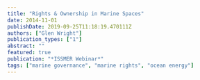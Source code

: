 ```yaml
---
title: "Rights & Ownership in Marine Spaces"
date: 2014-11-01
publishDate: 2019-09-25T11:18:19.470111Z
authors: ["Glen Wright"]
publication_types: ["1"]
abstract: ""
featured: true
publication: "*ISSMER Webinar*"
tags: ["marine governance", "marine rights", "ocean energy"]
---
```


